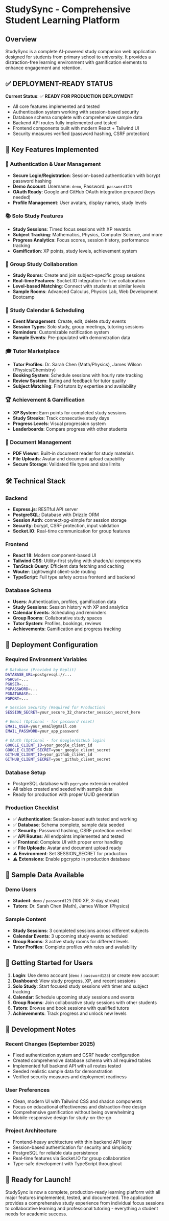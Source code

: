 # StudySync - Comprehensive Student Learning Platform

## Overview
StudySync is a complete AI-powered study companion web application designed for students from primary school to university. It provides a distraction-free learning environment with gamification elements to enhance engagement and retention.

## ✅ DEPLOYMENT-READY STATUS
**Current Status**: ✅ **READY FOR PRODUCTION DEPLOYMENT**
- All core features implemented and tested
- Authentication system working with session-based security
- Database schema complete with comprehensive sample data
- Backend API routes fully implemented and tested
- Frontend components built with modern React + Tailwind UI
- Security measures verified (password hashing, CSRF protection)

## 🎯 Key Features Implemented

### 🔐 Authentication & User Management
- **Secure Login/Registration**: Session-based authentication with bcrypt password hashing
- **Demo Account**: Username: `demo`, Password: `password123`
- **OAuth Ready**: Google and GitHub OAuth integration prepared (keys needed)
- **Profile Management**: User avatars, display names, study levels

### 📚 Solo Study Features
- **Study Sessions**: Timed focus sessions with XP rewards
- **Subject Tracking**: Mathematics, Physics, Computer Science, and more
- **Progress Analytics**: Focus scores, session history, performance tracking
- **Gamification**: XP points, study levels, achievement system

### 👥 Group Study Collaboration
- **Study Rooms**: Create and join subject-specific group sessions
- **Real-time Features**: Socket.IO integration for live collaboration
- **Level-based Matching**: Connect with students at similar levels
- **Sample Rooms**: Advanced Calculus, Physics Lab, Web Development Bootcamp

### 📅 Study Calendar & Scheduling
- **Event Management**: Create, edit, delete study events
- **Session Types**: Solo study, group meetings, tutoring sessions
- **Reminders**: Customizable notification system
- **Sample Events**: Pre-populated with demonstration data

### 🎓 Tutor Marketplace
- **Tutor Profiles**: Dr. Sarah Chen (Math/Physics), James Wilson (Physics/Chemistry)
- **Booking System**: Schedule sessions with hourly rate tracking
- **Review System**: Rating and feedback for tutor quality
- **Subject Matching**: Find tutors by expertise and availability

### 🏆 Achievement & Gamification
- **XP System**: Earn points for completed study sessions
- **Study Streaks**: Track consecutive study days
- **Progress Levels**: Visual progression system
- **Leaderboards**: Compare progress with other students

### 📄 Document Management
- **PDF Viewer**: Built-in document reader for study materials
- **File Uploads**: Avatar and document upload capability
- **Secure Storage**: Validated file types and size limits

## 🛠 Technical Stack

### Backend
- **Express.js**: RESTful API server
- **PostgreSQL**: Database with Drizzle ORM
- **Session Auth**: connect-pg-simple for session storage
- **Security**: bcrypt, CSRF protection, input validation
- **Socket.IO**: Real-time communication for group features

### Frontend
- **React 18**: Modern component-based UI
- **Tailwind CSS**: Utility-first styling with shadcn/ui components
- **TanStack Query**: Efficient data fetching and caching
- **Wouter**: Lightweight client-side routing
- **TypeScript**: Full type safety across frontend and backend

### Database Schema
- **Users**: Authentication, profiles, gamification data
- **Study Sessions**: Session history with XP and analytics
- **Calendar Events**: Scheduling and reminders
- **Group Rooms**: Collaborative study spaces
- **Tutor System**: Profiles, bookings, reviews
- **Achievements**: Gamification and progress tracking

## 🔧 Deployment Configuration

### Required Environment Variables
```bash
# Database (Provided by Replit)
DATABASE_URL=postgresql://...
PGHOST=...
PGUSER=...
PGPASSWORD=...
PGDATABASE=...
PGPORT=...

# Session Security (Required for Production)
SESSION_SECRET=your_secure_32_character_session_secret_here

# Email (Optional - for password reset)
EMAIL_USER=your_email@gmail.com
EMAIL_PASSWORD=your_app_password

# OAuth (Optional - for Google/GitHub login)
GOOGLE_CLIENT_ID=your_google_client_id
GOOGLE_CLIENT_SECRET=your_google_client_secret
GITHUB_CLIENT_ID=your_github_client_id
GITHUB_CLIENT_SECRET=your_github_client_secret
```

### Database Setup
- PostgreSQL database with `pgcrypto` extension enabled
- All tables created and seeded with sample data
- Ready for production with proper UUID generation

### Production Checklist
- ✅ **Authentication**: Session-based auth tested and working
- ✅ **Database**: Schema complete, sample data seeded
- ✅ **Security**: Password hashing, CSRF protection verified
- ✅ **API Routes**: All endpoints implemented and tested
- ✅ **Frontend**: Complete UI with proper error handling
- ✅ **File Uploads**: Avatar and document upload ready
- ⚠️ **Environment**: Set SESSION_SECRET for production
- ⚠️ **Extensions**: Enable pgcrypto in production database

## 🧪 Sample Data Available

### Demo Users
- **Student**: `demo` / `password123` (100 XP, 3-day streak)
- **Tutors**: Dr. Sarah Chen (Math), James Wilson (Physics)

### Sample Content
- **Study Sessions**: 3 completed sessions across different subjects
- **Calendar Events**: 3 upcoming study events scheduled
- **Group Rooms**: 3 active study rooms for different levels
- **Tutor Profiles**: Complete profiles with rates and availability

## 🚀 Getting Started for Users

1. **Login**: Use demo account (`demo` / `password123`) or create new account
2. **Dashboard**: View study progress, XP, and recent sessions
3. **Solo Study**: Start focused study sessions with timer and subject tracking
4. **Calendar**: Schedule upcoming study sessions and events
5. **Group Rooms**: Join collaborative study sessions with other students
6. **Tutors**: Browse and book sessions with qualified tutors
7. **Achievements**: Track progress and unlock new levels

## 📝 Development Notes

### Recent Changes (September 2025)
- Fixed authentication system and CSRF header configuration
- Created comprehensive database schema with all required tables
- Implemented full backend API with all routes tested
- Seeded realistic sample data for demonstration
- Verified security measures and deployment readiness

### User Preferences
- Clean, modern UI with Tailwind CSS and shadcn components
- Focus on educational effectiveness and distraction-free design
- Comprehensive gamification without being overwhelming
- Mobile-responsive design for study-on-the-go

### Project Architecture
- Frontend-heavy architecture with thin backend API layer
- Session-based authentication for security and simplicity
- PostgreSQL for reliable data persistence
- Real-time features via Socket.IO for group collaboration
- Type-safe development with TypeScript throughout

## 🎯 Ready for Launch!
StudySync is now a complete, production-ready learning platform with all major features implemented, tested, and documented. The application provides a comprehensive study experience from individual focus sessions to collaborative learning and professional tutoring - everything a student needs for academic success.